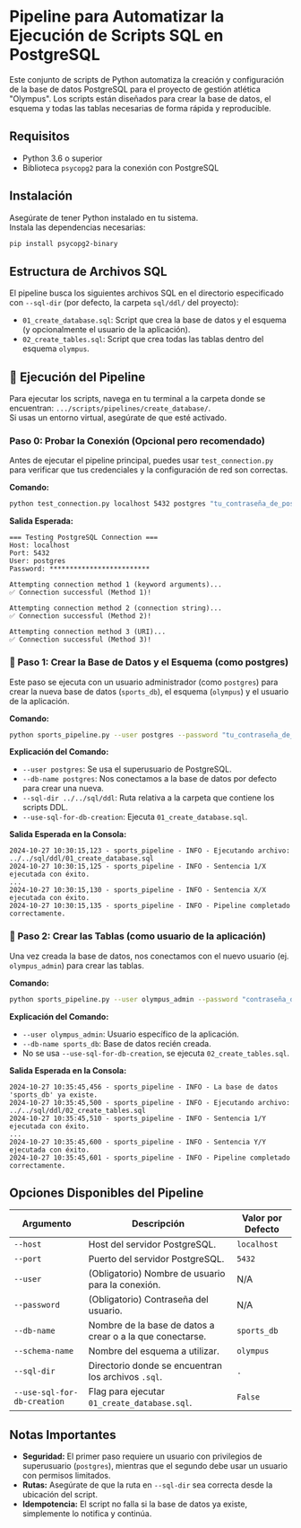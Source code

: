 # Pipeline para Automatizar la Ejecución de Scripts SQL en PostgreSQL

Este conjunto de scripts de Python automatiza la creación y configuración de la base de datos PostgreSQL para el proyecto de gestión atlética "Olympus". Los scripts están diseñados para crear la base de datos, el esquema y todas las tablas necesarias de forma rápida y reproducible.

## Requisitos

- Python 3.6 o superior
- Biblioteca `psycopg2` para la conexión con PostgreSQL

## Instalación

Asegúrate de tener Python instalado en tu sistema.  
Instala las dependencias necesarias:

```bash
pip install psycopg2-binary
```

## Estructura de Archivos SQL

El pipeline busca los siguientes archivos SQL en el directorio especificado con `--sql-dir` (por defecto, la carpeta `sql/ddl/` del proyecto):

- `01_create_database.sql`: Script que crea la base de datos y el esquema (y opcionalmente el usuario de la aplicación).
- `02_create_tables.sql`: Script que crea todas las tablas dentro del esquema `olympus`.

## 🔄 Ejecución del Pipeline

Para ejecutar los scripts, navega en tu terminal a la carpeta donde se encuentran: `.../scripts/pipelines/create_database/`.  
Si usas un entorno virtual, asegúrate de que esté activado.

### Paso 0: Probar la Conexión (Opcional pero recomendado)

Antes de ejecutar el pipeline principal, puedes usar `test_connection.py` para verificar que tus credenciales y la configuración de red son correctas.

**Comando:**

```bash
python test_connection.py localhost 5432 postgres "tu_contraseña_de_postgres"
```

**Salida Esperada:**

```
=== Testing PostgreSQL Connection ===
Host: localhost
Port: 5432
User: postgres
Password: *************************

Attempting connection method 1 (keyword arguments)...
✅ Connection successful (Method 1)!

Attempting connection method 2 (connection string)...
✅ Connection successful (Method 2)!

Attempting connection method 3 (URI)...
✅ Connection successful (Method 3)!
```

### 🧩 Paso 1: Crear la Base de Datos y el Esquema (como postgres)

Este paso se ejecuta con un usuario administrador (como `postgres`) para crear la nueva base de datos (`sports_db`), el esquema (`olympus`) y el usuario de la aplicación.

**Comando:**

```bash
python sports_pipeline.py --user postgres --password "tu_contraseña_de_postgres" --db-name postgres --sql-dir ../../sql/ddl --use-sql-for-db-creation
```

**Explicación del Comando:**

- `--user postgres`: Se usa el superusuario de PostgreSQL.
- `--db-name postgres`: Nos conectamos a la base de datos por defecto para crear una nueva.
- `--sql-dir ../../sql/ddl`: Ruta relativa a la carpeta que contiene los scripts DDL.
- `--use-sql-for-db-creation`: Ejecuta `01_create_database.sql`.

**Salida Esperada en la Consola:**

```
2024-10-27 10:30:15,123 - sports_pipeline - INFO - Ejecutando archivo: ../../sql/ddl/01_create_database.sql
2024-10-27 10:30:15,125 - sports_pipeline - INFO - Sentencia 1/X ejecutada con éxito.
...
2024-10-27 10:30:15,130 - sports_pipeline - INFO - Sentencia X/X ejecutada con éxito.
2024-10-27 10:30:15,135 - sports_pipeline - INFO - Pipeline completado correctamente.
```

### 🧩 Paso 2: Crear las Tablas (como usuario de la aplicación)

Una vez creada la base de datos, nos conectamos con el nuevo usuario (ej. `olympus_admin`) para crear las tablas.

**Comando:**

```bash
python sports_pipeline.py --user olympus_admin --password "contraseña_del_nuevo_usuario" --db-name sports_db --schema-name olympus --sql-dir ../../sql/ddl
```

**Explicación del Comando:**

- `--user olympus_admin`: Usuario específico de la aplicación.
- `--db-name sports_db`: Base de datos recién creada.
- No se usa `--use-sql-for-db-creation`, se ejecuta `02_create_tables.sql`.

**Salida Esperada en la Consola:**

```
2024-10-27 10:35:45,456 - sports_pipeline - INFO - La base de datos 'sports_db' ya existe.
2024-10-27 10:35:45,500 - sports_pipeline - INFO - Ejecutando archivo: ../../sql/ddl/02_create_tables.sql
2024-10-27 10:35:45,510 - sports_pipeline - INFO - Sentencia 1/Y ejecutada con éxito.
...
2024-10-27 10:35:45,600 - sports_pipeline - INFO - Sentencia Y/Y ejecutada con éxito.
2024-10-27 10:35:45,601 - sports_pipeline - INFO - Pipeline completado correctamente.
```

## Opciones Disponibles del Pipeline

| Argumento                | Descripción                                                   | Valor por Defecto |
|--------------------------|---------------------------------------------------------------|--------------------|
| `--host`                 | Host del servidor PostgreSQL.                                 | `localhost`        |
| `--port`                 | Puerto del servidor PostgreSQL.                               | `5432`             |
| `--user`                 | (Obligatorio) Nombre de usuario para la conexión.             | N/A                |
| `--password`             | (Obligatorio) Contraseña del usuario.                         | N/A                |
| `--db-name`              | Nombre de la base de datos a crear o a la que conectarse.     | `sports_db`        |
| `--schema-name`          | Nombre del esquema a utilizar.                                | `olympus`          |
| `--sql-dir`              | Directorio donde se encuentran los archivos `.sql`.           | `.`                |
| `--use-sql-for-db-creation` | Flag para ejecutar `01_create_database.sql`.                | `False`            |

## Notas Importantes

- **Seguridad:** El primer paso requiere un usuario con privilegios de superusuario (`postgres`), mientras que el segundo debe usar un usuario con permisos limitados.
- **Rutas:** Asegúrate de que la ruta en `--sql-dir` sea correcta desde la ubicación del script.
- **Idempotencia:** El script no falla si la base de datos ya existe, simplemente lo notifica y continúa.